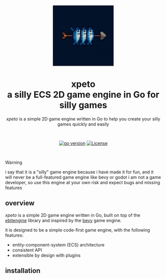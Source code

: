 <a name="readme-top"></a>

<div align="center">

<a href="https://github.com/vistormu/xpeto" target="_blank" title="go to the repo"><img width="196px" alt="xpeto logo" src="/docs/logo.png"></a>

# xpeto<br>a silly ECS 2D game engine in Go for silly games

_xpeto_ is a simple 2D game engine written in Go to help you create your silly games quickly and easily

<br>

[![go version][go_version_img]][go_dev_url]
[![License][repo_license_img]][repo_license_url]

<br>

</div>

> [!WARNING]
> i say that it is a "silly" game engine because i have made it for fun, and it will never be a full-featured game engine like bevy or godot
> i am not a game developer, so use this engine at your own risk and expect bugs and missing features

## overview

_xpeto_ is a simple 2D game engine written in Go, built on top of the [ebitengine](https://ebitengine.org/) library and inspired by the [bevy](https://bevyengine.org/) game engine.

it is designed to be a simple code-first game engine, with the following features:

- entity-component-system (ECS) architecture
- consistent API
- extensible by design with plugins

## installation

[go_version_img]: https://img.shields.io/badge/Go-1.24+-00ADD8?style=for-the-badge&logo=go
[go_dev_url]: https://go.dev/
[go_report_img]: https://goreportcard.com/badge/github.com/vistormu/xpeto
[go_report_url]: https://goreportcard.com/report/github.com/vistormu/xpeto
[repo_license_img]: https://img.shields.io/github/license/vistormu/xpeto?style=for-the-badge
[repo_license_url]: https://github.com/vistormu/xpeto/blob/main/LICENSE
